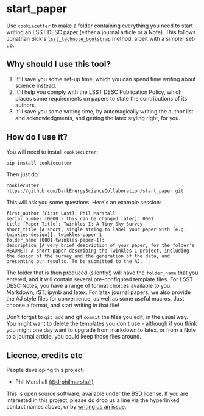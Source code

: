 # start_paper

Use `cookiecutter` to make a folder containing everything you need to start writing an LSST DESC paper (either a journal article or a Note). This follows Jonathan Sick's [`lsst_technote_bootstrap`](https://github.com/lsst-sqre/lsst-technote-bootstrap) method, albeit with a simpler set-up.

## Why should I use this tool?

1. It'll save you some set-up time, which you can spend time writing about science instead.
2. It'll help you comply with the LSST DESC Publication Policy, which places some requirements on papers to state the contributions of its authors.
3. It'll save you some writing time, by automagically writing the author list and acknowledgments, and getting the latex styling right,  for you.

## How do I use it?

You will need to install `cookiecutter`:
```
pip install cookiecutter
```
Then just do:
```
cookiecutter https://github.com/DarkEnergyScienceCollaboration/start_paper.git
```
This will ask you some questions. Here's an example session:
```
first_author [First Last]: Phil Marshall
serial_number [0000 - this can be changed later]: 0001
title [Paper Title]: Twinkles I: A Tiny Sky Survey
short_title [A short, single string to label your paper with (e.g. twinkles-design)]: twinkles-paper-1
folder_name [0001-twinkles-paper-1]:
description [A very brief description of your paper, for the folder's README]: A short paper describing the Twinkles 1 project, including the design of the survey and the generation of the data, and presenting our results. To be submitted to the AJ.
```

The folder that is then produced (silently!) will have the `folder_name` that you entered, and it will contain several pre-configured template files. For LSST DESC Notes, you have a range of format choices available to you: Markdown, rST, ipynb and latex. For latex journal papers, we also provide the AJ style files for convenience, as well as some useful macros. Just choose a format, and start writing in that file!

Don't forget to `git add` and git `commit` the files you edit, in the usual way. You might want to delete the templates you don't use - although if you think you might one day want to upgrade from markdown to latex, or from a Note to a journal article, you could keep those files around.

## Licence, credits etc

People developing this project:
* Phil Marshall [(@drphilmarshall)](https://github.com/DarkEnergyScienceCollaboration/start_paper/issues/new?body=@drphilmarshall)

This is open source software, available under the BSD license. If you are interested in this project, please do drop us a line via the hyperlinked contact names above, or by [writing us an issue](https://github.com/DarkEnergyScienceCollaboration/start_paper/issues?q=).
